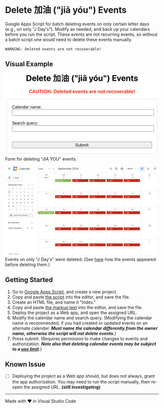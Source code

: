 # Delete 加油 ("jiā yóu") Events

Google Apps Script for batch deleting events on only certain letter days (e.g., on only "J Day's"). Modify as needed, and back up your calendars before you run the script. These events are not recurring events, so without a batch script one would need to delete these events manually.

```
WARNING: Deleted events are not recoverable!
```

## Visual Example

<img src="screenshots/calendarForm.png" alt="screenshot of calendar form" width="800"><br>Form for deleting "JIA YOU" events.

<img src="screenshots/calendar.png" alt="screenshot of calendar" width="800"><br>Events on only "J Day's" were deleted. (See [here](https://github.com/saegl5/jiayou_update_events) how the events appeared before deleting them.)

## Getting Started

1. Go to [Google Apps Script](https://script.google.com/), and create a new project.
2. Copy and paste [the script](./Code.gs) into the editor, and save the file.
3. Create an HTML file, and name it "Index."
4. Copy and paste [the markup text](./Index.html) into the editor, and save the file.
5. Deploy the project as a Web app, and open the assigned URL.
6. Modify the calendar name and search query. (Modifying the calendar name is recommended, if you had created or updated events on an alternate calender. ***Must name the calendar differently from the owner name, otherwise the script will not delete events.***)
7. Press submit. (Requires permission to make changes to events and authorization. ***Note also that deleting calendar events may be subject to a [use limit](https://support.google.com/a/answer/2905486?hl=en).***)

## Known Issue

- [ ] Deploying the project as a Web app should, but does not always, grant the app authorization. You may need to run the script manually, then re-open the assigned URL. **(still investigating)**

<hr>
Made with &heartsuit; in Visual Studio Code